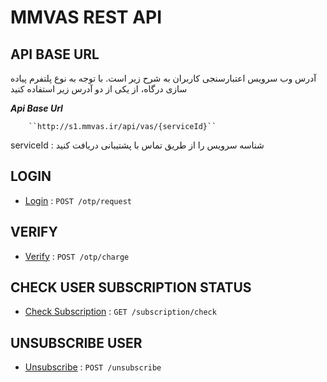 # MMVAS REST API 

## API BASE URL

آدرس وب سرویس اعتبارسنجی کاربران به شرح زیر است. با توجه به نوع پلتفرم پیاده سازی درگاه، از یکی از دو آدرس زیر استفاده کنید

***Api Base Url*** 

        ``http://s1.mmvas.ir/api/vas/{serviceId}``

serviceId :
شناسه سرویس را از طریق تماس با پشتیبانی دریافت کنید

## LOGIN
* [Login](pushOtp.md) : `POST /otp/request`

## VERIFY
* [Verify](chargeOtp.md) : `POST /otp/charge`

## CHECK USER SUBSCRIPTION STATUS
* [Check Subscription](checkSub.md) : `GET /subscription/check`

## UNSUBSCRIBE USER
* [Unsubscribe](unsub.md) : `POST /unsubscribe`

